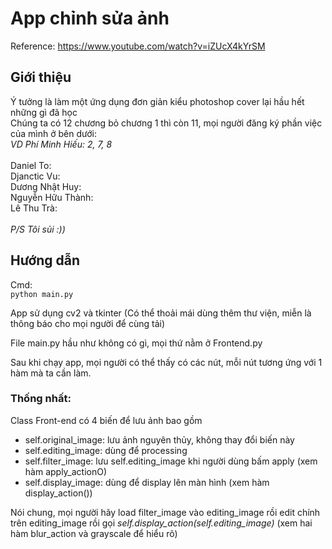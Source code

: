 # App chỉnh sửa ảnh

Reference: https://www.youtube.com/watch?v=iZUcX4kYrSM

## Giới thiệu
Ý tưởng là làm một ứng dụng đơn giản kiểu photoshop cover lại hầu hết những gì đã học <br>
Chúng ta có 12 chương bỏ chương 1 thì còn 11, mọi người đăng ký phần việc của mình ở bên dưới:<br>
*VD Phí Minh Hiếu: 2, 7, 8* <br><br>
Daniel To:  <br>
Djanctic Vu:  <br>
Dương Nhật Huy:  <br>
Nguyễn Hữu Thành:  <br>
Lê Thu Trà:  <br><br>
*P/S Tôi sủi :))*

## Hướng dẫn
Cmd:<br>
`python main.py`

App sử dụng cv2 và tkinter (Có thể thoải mái dùng thêm thư viện, miễn là thông báo cho mọi người để cùng tải)<br>

File main.py hầu như không có gì, mọi thứ nằm ở Frontend.py<br>

Sau khi chạy app, mọi người có thể thấy có các nút, mỗi nút tương ứng với 1 hàm mà ta cần làm.

### Thống nhất:<br>
Class Front-end có 4 biến để lưu ảnh bao gồm 
* self.original_image: lưu ảnh nguyên thủy, không thay đổi biến này
* self.editing_image: dùng để processing
* self.filter_image: lưu self.editing_image khi người dùng bấm apply (xem hàm apply_actionO)
* self.display_image: dùng để display lên màn hình (xem hàm display_action())

Nói chung, mọi người hãy load filter_image vào editing_image rồi edit chính trên editing_image rồi gọi *self.display_action(self.editing_image)* (xem hai hàm blur_action và grayscale để hiểu rõ)
